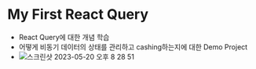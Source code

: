 # My First React Query

- React Query에 대한 개념 학습
- 어떻게 비동기 데이터의 상태를 관리하고 cashing하는지에 대한 Demo Project
- ![스크린샷 2023-05-20 오후 8 28 51](https://github.com/DoHyunHwang/My-First-React-Query/assets/68048248/2838b05d-df53-41c6-9c41-9b120716a21b)
